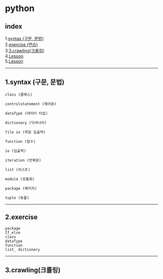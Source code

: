 # **python**
## index
  1.[syntax (구문, 문법)](1.syntax (구문, 문법))<br>
  2.[exercise (연습)](2.exercise)<br>
  3.[3.crawling(크롤링)](crawling(크롤링))<br>
  4.[Lesson](Lesson)<br>
  5.[Lesson](Lesson)<br>

---
## 1.syntax (구문, 문법)

    class (클래스)

    controlstatement (제어문)

    dataType (데이터 타입)

    dictionary (딕셔너리)

    file io (파일 입출력)

    function (함수)

    io (입출력)

    iteration (반복문)

    list (리스트)

    module (모듈화)

    package (패키지)

    tuple (튜플)

---
## 2.exercise

    package
    If_else
    class
    dataType
    function
    list_ dictionary
---    
## 3.crawling(크롤링) 
